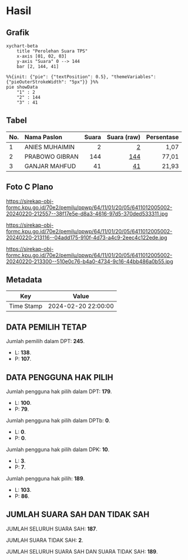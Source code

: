 # Hasil

## Grafik

```mermaid
xychart-beta
    title "Perolehan Suara TPS"
    x-axis [01, 02, 03]
    y-axis "Suara" 0 --> 144
    bar [2, 144, 41]
```

```mermaid
%%{init: {"pie": {"textPosition": 0.5}, "themeVariables": {"pieOuterStrokeWidth": "5px"}} }%%
pie showData
    "1" : 2
    "2" : 144
    "3" : 41
```

## Tabel

| No. | Nama Paslon    | Suara | Suara (raw) | Persentase |
|:--- |:-------------- | -----:| -----------:| ----------:|
| 1   | ANIES MUHAIMIN | 2     | [2][p-1]    | 1,07       |
| 2   | PRABOWO GIBRAN | 144   | [144][p-2]  | 77,01      |
| 3   | GANJAR MAHFUD  | 41    | [41][p-3]   | 21,93      |


[p-1]: https://github.com/gigit-pemilu/pemilu-2024-64-kalimantan-timur/blob/main/pilpres/hitung-suara/sub/64-kalimantan-timur/sub/11-mahakam-ulu/sub/01-long-bagun/sub/2005-batu-majang/sub/002-tps/sub/paslon-1.txt
[p-2]: https://github.com/gigit-pemilu/pemilu-2024-64-kalimantan-timur/blob/main/pilpres/hitung-suara/sub/64-kalimantan-timur/sub/11-mahakam-ulu/sub/01-long-bagun/sub/2005-batu-majang/sub/002-tps/sub/paslon-2.txt
[p-3]: https://github.com/gigit-pemilu/pemilu-2024-64-kalimantan-timur/blob/main/pilpres/hitung-suara/sub/64-kalimantan-timur/sub/11-mahakam-ulu/sub/01-long-bagun/sub/2005-batu-majang/sub/002-tps/sub/paslon-3.txt

## Foto C Plano

https://sirekap-obj-formc.kpu.go.id/70e2/pemilu/ppwp/64/11/01/20/05/6411012005002-20240220-212557--38f17e5e-d8a3-4616-97d5-370ded533311.jpg

https://sirekap-obj-formc.kpu.go.id/70e2/pemilu/ppwp/64/11/01/20/05/6411012005002-20240220-213116--04add175-910f-4d73-a4c9-2eec4c122ede.jpg

https://sirekap-obj-formc.kpu.go.id/70e2/pemilu/ppwp/64/11/01/20/05/6411012005002-20240220-213300--510e0c76-b4a0-4734-9c16-44bb486a0b55.jpg


## Metadata

| Key        | Value               |
| ---------- | ------------------- |
| Time Stamp | 2024-02-20 22:00:00 |


## DATA PEMILIH TETAP

Jumlah pemilih dalam DPT: **245**.
 * L: **138**.
 * P: **107**.

## DATA PENGGUNA HAK PILIH

Jumlah pengguna hak pilih dalam DPT: **179**.
 * L: **100**.
 * P: **79**.

Jumlah pengguna hak pilih dalam DPTb: **0**.
 * L: **0**.
 * P: **0**.

Jumlah pengguna hak pilih dalam DPK: **10**.
 * L: **3**.
 * P: **7**.

Jumlah pengguna hak pilih: **189**.
 * L: **103**.
 * P: **86**.

## JUMLAH SUARA SAH DAN TIDAK SAH

JUMLAH SELURUH SUARA SAH: **187**.

JUMLAH SUARA TIDAK SAH: **2**.

JUMLAH SELURUH SUARA SAH DAN SUARA TIDAK SAH: **189**.


